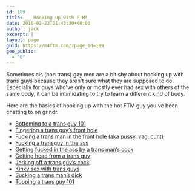 ```yaml
---
id: 189
title: __ Hooking up with FTMs
date: 2016-02-22T01:43:30+00:00
author: jack
excerpt: |
layout: page
guid: https://m4ftm.com/?page_id=189
geo_public:
  - "0"
---
```

Sometimes cis (non trans) gay men are a bit shy about hooking up with trans guys because they aren't sure what they are supposed to do. Especially for guys who've only or mostly ever had sex with others of the same body, it can be intimidating to try to learn a different kind of body.

Here are the basics of hooking up with the hot FTM guy you've been chatting to on grindr.

<ul class="children">
  <li class="page_item page-item-483">
    <a href="http://m4ftm.com/hooking-up/bottoming-to-a-trans-guy/">Bottoming to a trans guy 101</a>
  </li>
  <li class="page_item page-item-887">
    <a href="http://m4ftm.com/hooking-up/fingering-a-trans-guys-front-hole/">Fingering a trans guy’s front hole</a>
  </li>
  <li class="page_item page-item-870">
    <a href="https://m4ftm.com/hooking-up/fucking-a-trans-man-in-the-front-hole-aka-pussy-vag-cunt/">Fucking a trans man in the front hole (aka pussy, vag, cunt)</a>
  </li>
  <li class="page_item page-item-861">
    <a href="http://m4ftm.com/hooking-up/fucking-a-transguy-in-the-ass/">Fucking a transguy in the ass</a>
  </li>
  <li class="page_item page-item-897">
    <a href="http://m4ftm.com/hooking-up/getting-fucked-in-the-ass-by-a-trans-mans-cock/">Getting fucked in the ass by a trans man’s cock</a>
  </li>
  <li class="page_item page-item-857">
    <a href="http://m4ftm.com/hooking-up/getting-head-from-a-trans-guy/">Getting head from a trans guy</a>
  </li>
  <li class="page_item page-item-793">
    <a href="http://m4ftm.com/hooking-up/jerking-off-a-trans-guy/">Jerking off a trans guy’s cock</a>
  </li>
  <li class="page_item page-item-485">
    <a href="http://m4ftm.com/hooking-up/kinky-sex-with-trans-guys/">Kinky sex with trans guys</a>
  </li>
  <li class="page_item page-item-902">
    <a href="http://m4ftm.com/hooking-up/sucking-a-trans-mans-dick/">Sucking a trans man’s dick</a>
  </li>
  <li class="page_item page-item-479">
    <a href="http://m4ftm.com/hooking-up/topping-a-trans-guy/">Topping a trans guy 101</a>
  </li>
</ul>

&nbsp;

&nbsp;

&nbsp;

&nbsp;

&nbsp;

&nbsp;

&nbsp;

&nbsp;